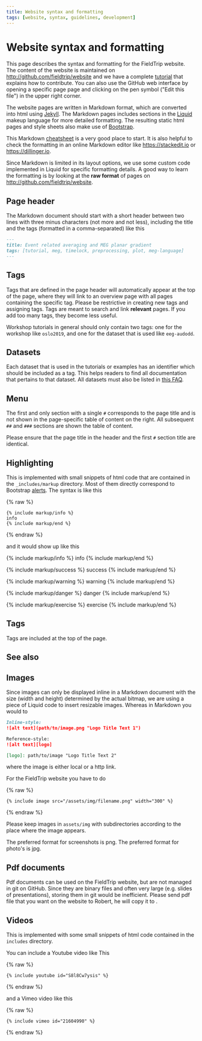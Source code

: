 ```yaml
---
title: Website syntax and formatting
tags: [website, syntax, guidelines, development]
---
```


# Website syntax and formatting

This page describes the syntax and formatting for the FieldTrip website. The content of the website is maintained on <http://github.com/fieldtrip/website> and we have a complete [tutorial](/development/git/) that explains how to contribute. You can also use the GitHub web interface by opening a specific page page and clicking on the pen symbol ("Edit this file") in the upper right corner.

The website pages are written in Markdown format, which are converted into html using [Jekyll](https://jekyllrb.com). The Markdown pages includes sections in the [Liquid](https://shopify.github.io/liquid/) makeup language for more detailed formatting. The resulting static html pages and style sheets also make use of [Bootstrap](https://getbootstrap.com/docs/4.0/getting-started/introduction/).

This Markdown [cheatsheet](https://github.com/adam-p/markdown-here/wiki/Markdown-Cheatsheet) is a very good place to start. It is also helpful to check the formatting in an online Markdown editor like <https://stackedit.io> or <https://dillinger.io>.

Since Markdown is limited in its layout options, we use some custom code implemented in Liquid for specific formatting details. A good way to learn the formatting is by looking at the **raw format** of pages on <http://github.com/fieldtrip/website>.

## Page header

The Markdown document should start with a short header between two lines with three minus characters (not more and not less), including the title and the tags (formatted in a comma-separated) like this

```markdown
---
title: Event related averaging and MEG planar gradient
tags: [tutorial, meg, timelock, preprocessing, plot, meg-language]
---
```

## Tags

Tags that are defined in the page header will automatically appear at the top of the page, where they will link to an overview page with all pages containing the specific tag. Please be restrictive in creating new tags and assigning tags. Tags are meant to search and link **relevant** pages. If you add too many tags, they become less useful.

Workshop tutorials in general should only contain two tags: one for the workshop like `oslo2019`, and one for the dataset that is used like `eeg-audodd`.

## Datasets

Each dataset that is used in the tutorials or examples has an identifier which should be included as a tag. This helps readers to find all documentation that pertains to that dataset. All datasets must also be listed in [this FAQ](faq/what_types_of_datasets_and_their_respective_analyses_are_used_on_fieldtrip).

## Menu

The first and only section with a single `#` corresponds to the page title and is not shown in the page-specific table of content on the right. All subsequent `##` and `###` sections are shown the table of content.

Please ensure that the page title in the header and the first `#` section title are identical.

## Highlighting

This is implemented with small snippets of html code that are contained in the `_includes/markup` directory. Most of them directly correspond to Bootstrap [alerts](https://getbootstrap.com/docs/4.0/components/alerts/#examples). The syntax is like this

{% raw %}
```liquid
{% include markup/info %}
info
{% include markup/end %}
```
{% endraw %}

and it would show up like this

{% include markup/info %}
info
{% include markup/end %}

{% include markup/success %}
success
{% include markup/end %}

{% include markup/warning %}
warning
{% include markup/end %}

{% include markup/danger %}
danger
{% include markup/end %}

{% include markup/exercise %}
exercise
{% include markup/end %}

## Tags

Tags are included at the top of the page.

## See also

## Images

Since images can only be displayed inline in a Markdown document with the size (width and height) determined by the actual bitmap, we are using a piece of Liquid code to insert resizable images. Whereas in Markdown you would to

```markdown
Inline-style:
![alt text](path/to/image.png "Logo Title Text 1")

Reference-style:
![alt text][logo]

[logo]: path/to/image "Logo Title Text 2"
```

where the image is either local or a http link.

For the FieldTrip website you have to do

{% raw %}
```liquid
{% include image src="/assets/img/filename.png" width="300" %}
```
{% endraw %}

Please keep images in `assets/img` with subdirectories according to the place where the image appears.

The preferred format for screenshots is png. The preferred format for photo's is jpg.

## Pdf documents

Pdf documents can be used on the FieldTrip website, but are not managed in git on GitHub. Since they are binary files and often very large (e.g. slides of presentations), storing them in git would be inefficient. Please send pdf file that you want on the website to Robert, he will copy it to .

## Videos

This is implemented with some small snippets of html code contained in the `includes` directory.

You can include a Youtube video like This

{% raw %}
```liquid
{% include youtube id="S8l8Cw7ysis" %}
```
{% endraw %}

and a Vimeo video like this

{% raw %}
```liquid
{% include vimeo id="21604990" %}
```
{% endraw %}
